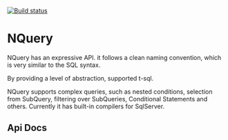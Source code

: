[![Build status](https://ci.appveyor.com/api/projects/status/ioub2tjn0qusdfum?svg=true)](https://ci.appveyor.com/project/saeb-panahifar/nquery)

# NQuery

NQuery has an expressive API. it follows a clean naming convention, which is very similar to the SQL syntax.

By providing a level of abstraction, supported t-sql.

NQuery supports complex queries, such as nested conditions, selection from SubQuery, filtering over SubQueries, Conditional Statements and others. Currently it has built-in compilers for SqlServer.


## Api Docs
